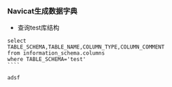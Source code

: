 ### Navicat生成数据字典

* 查询test库结构

`````
select 
TABLE_SCHEMA,TABLE_NAME,COLUMN_TYPE,COLUMN_COMMENT 
from information_schema.columns 
where TABLE_SCHEMA='test'
````

adsf

